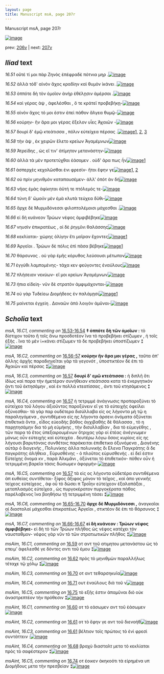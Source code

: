 ```yaml
---
layout: page
title: Manuscript msA, page 207r
---
```


Manuscript msA, page 207r

[![image](http://www.homermultitext.org/iipsrv?OBJ=IIP,1.0&FIF=/project/homer/pyramidal/deepzoom/hmt/vaimg/2017a/VA207RN_0378.tif&WID=100&CVT=JPEG)](http://www.homermultitext.org/ict2/?urn=urn:cite2:hmt:vaimg.2017a:VA207RN_0378)

prev:  [206v](../206v/) | next:  [207v](../207v/)

## *Iliad* text

*16.51* <a id="16.51"/> οὔτέ τί μοι πὰρ Ζηνὸς ἐπέφραδὲ πότνια μηρ .[![image](http://www.homermultitext.org/iipsrv?OBJ=IIP,1.0&FIF=/project/homer/pyramidal/deepzoom/hmt/vaimg/2017a/VA207RN_0378.tif&RGN=0.195,0.2051,0.422,0.0278&WID=1000&CVT=JPEG)](http://www.homermultitext.org/ict2/?urn=urn:cite2:hmt:vaimg.2017a:VA207RN_0378@0.195,0.2051,0.422,0.0278)

*16.52* <a id="16.52"/> ἀλλὰ τόδ' αἰνὸν ἄχος κραδίην καὶ θυμὸν ἱκάνει .[![image](http://www.homermultitext.org/iipsrv?OBJ=IIP,1.0&FIF=/project/homer/pyramidal/deepzoom/hmt/vaimg/2017a/VA207RN_0378.tif&RGN=0.184,0.2276,0.449,0.0278&WID=1000&CVT=JPEG)](http://www.homermultitext.org/ict2/?urn=urn:cite2:hmt:vaimg.2017a:VA207RN_0378@0.184,0.2276,0.449,0.0278)

*16.53* <a id="16.53"/> ὁππότε δὴ τὸν ὁμοῖον ἀνὴρ ἐθέλῃσιν ἀμέρσαι .[![image](http://www.homermultitext.org/iipsrv?OBJ=IIP,1.0&FIF=/project/homer/pyramidal/deepzoom/hmt/vaimg/2017a/VA207RN_0378.tif&RGN=0.184,0.2457,0.449,0.0278&WID=1000&CVT=JPEG)](http://www.homermultitext.org/ict2/?urn=urn:cite2:hmt:vaimg.2017a:VA207RN_0378@0.184,0.2457,0.449,0.0278)

*16.54* <a id="16.54"/> καὶ γέρας ὰψ , ἀφελέσθαι , ὅ τε κράτεϊ προβεβήκῃ-[![image](http://www.homermultitext.org/iipsrv?OBJ=IIP,1.0&FIF=/project/homer/pyramidal/deepzoom/hmt/vaimg/2017a/VA207RN_0378.tif&RGN=0.188,0.2645,0.455,0.0278&WID=1000&CVT=JPEG)](http://www.homermultitext.org/ict2/?urn=urn:cite2:hmt:vaimg.2017a:VA207RN_0378@0.188,0.2645,0.455,0.0278)

*16.55* <a id="16.55"/> αἰνὸν ἄχος τό μοι ἐστιν ἐπεὶ πάθον ἄλγεα θυμῷ-[![image](http://www.homermultitext.org/iipsrv?OBJ=IIP,1.0&FIF=/project/homer/pyramidal/deepzoom/hmt/vaimg/2017a/VA207RN_0378.tif&RGN=0.188,0.284,0.434,0.0278&WID=1000&CVT=JPEG)](http://www.homermultitext.org/ict2/?urn=urn:cite2:hmt:vaimg.2017a:VA207RN_0378@0.188,0.284,0.434,0.0278)

*16.56* <a id="16.56"/> κούρην- ἣν ἄρα μοι γέρας ἔξελον υἷες Ἀχαιῶν -[![image](http://www.homermultitext.org/iipsrv?OBJ=IIP,1.0&FIF=/project/homer/pyramidal/deepzoom/hmt/vaimg/2017a/VA207RN_0378.tif&RGN=0.188,0.302,0.434,0.0278&WID=1000&CVT=JPEG)](http://www.homermultitext.org/ict2/?urn=urn:cite2:hmt:vaimg.2017a:VA207RN_0378@0.188,0.302,0.434,0.0278)

*16.57* <a id="16.57"/> δουρὶ δ' ἐμῷ κτεάτισσα , πόλιν εὐτείχεα πέρσας .[![image](http://www.homermultitext.org/iipsrv?OBJ=IIP,1.0&FIF=/project/homer/pyramidal/deepzoom/hmt/vaimg/2017a/VA207RN_0378.tif&RGN=0.19,0.3201,0.434,0.0278&WID=1000&CVT=JPEG)](http://www.homermultitext.org/ict2/?urn=urn:cite2:hmt:vaimg.2017a:VA207RN_0378@0.19,0.3201,0.434,0.0278)[1](#msA_16.C3), [2](#msA_16.C4), [3](#msA_16.C5)

*16.58* <a id="16.58"/> τὴν ὰψ , ἐκ χειρῶν ἕλετο κρείων Ἀγαμέμνων[![image](http://www.homermultitext.org/iipsrv?OBJ=IIP,1.0&FIF=/project/homer/pyramidal/deepzoom/hmt/vaimg/2017a/VA207RN_0378.tif&RGN=0.189,0.3403,0.434,0.0278&WID=1000&CVT=JPEG)](http://www.homermultitext.org/ict2/?urn=urn:cite2:hmt:vaimg.2017a:VA207RN_0378@0.189,0.3403,0.434,0.0278)

*16.59* <a id="16.59"/> Ἀτρείδης , ὡς εἴ τιν' ἀτίμητον μετανάστην-[![image](http://www.homermultitext.org/iipsrv?OBJ=IIP,1.0&FIF=/project/homer/pyramidal/deepzoom/hmt/vaimg/2017a/VA207RN_0378.tif&RGN=0.188,0.3606,0.434,0.0278&WID=1000&CVT=JPEG)](http://www.homermultitext.org/ict2/?urn=urn:cite2:hmt:vaimg.2017a:VA207RN_0378@0.188,0.3606,0.434,0.0278)

*16.60* <a id="16.60"/> ἀλλὰ τὰ μὲν προτετύχθαι ἐάσομεν . οὐδ' άρα πως ἦν[![image](http://www.homermultitext.org/iipsrv?OBJ=IIP,1.0&FIF=/project/homer/pyramidal/deepzoom/hmt/vaimg/2017a/VA207RN_0378.tif&RGN=0.191,0.3802,0.434,0.0278&WID=1000&CVT=JPEG)](http://www.homermultitext.org/ict2/?urn=urn:cite2:hmt:vaimg.2017a:VA207RN_0378@0.191,0.3802,0.434,0.0278)[1](#msAint_16.C1)

*16.61* <a id="16.61"/> ἀσπερχὲς κεχολῶσθαι ἐνι φρεσίν- ἤτοι ἔφην γε[![image](http://www.homermultitext.org/iipsrv?OBJ=IIP,1.0&FIF=/project/homer/pyramidal/deepzoom/hmt/vaimg/2017a/VA207RN_0378.tif&RGN=0.189,0.3974,0.434,0.0278&WID=1000&CVT=JPEG)](http://www.homermultitext.org/ict2/?urn=urn:cite2:hmt:vaimg.2017a:VA207RN_0378@0.189,0.3974,0.434,0.0278)[1](#msAint_16.C2), [2](#msAint_16.C3)

*16.62* <a id="16.62"/> οὐ πρὶν μηνιθμὸν καταπαυσέμεν- ἀλλ' ὁπότ ἀν δὴ[![image](http://www.homermultitext.org/iipsrv?OBJ=IIP,1.0&FIF=/project/homer/pyramidal/deepzoom/hmt/vaimg/2017a/VA207RN_0378.tif&RGN=0.188,0.4185,0.434,0.0278&WID=1000&CVT=JPEG)](http://www.homermultitext.org/ict2/?urn=urn:cite2:hmt:vaimg.2017a:VA207RN_0378@0.188,0.4185,0.434,0.0278)

*16.63* <a id="16.63"/> νῆας ἐμὰς ἀφίκηται ἀϋτή τε πτόλεμός τε-[![image](http://www.homermultitext.org/iipsrv?OBJ=IIP,1.0&FIF=/project/homer/pyramidal/deepzoom/hmt/vaimg/2017a/VA207RN_0378.tif&RGN=0.192,0.435,0.434,0.0278&WID=1000&CVT=JPEG)](http://www.homermultitext.org/ict2/?urn=urn:cite2:hmt:vaimg.2017a:VA207RN_0378@0.192,0.435,0.434,0.0278)

*16.64* <a id="16.64"/> τύνη δ' ὤμοιϊν μὲν ἐμὰ κλυτὰ τεύχεα δῦθι-[![image](http://www.homermultitext.org/iipsrv?OBJ=IIP,1.0&FIF=/project/homer/pyramidal/deepzoom/hmt/vaimg/2017a/VA207RN_0378.tif&RGN=0.189,0.4545,0.434,0.0278&WID=1000&CVT=JPEG)](http://www.homermultitext.org/ict2/?urn=urn:cite2:hmt:vaimg.2017a:VA207RN_0378@0.189,0.4545,0.434,0.0278)

*16.65* <a id="16.65"/> ἄρχε δὲ Μυρμιδόνεσσι φιλοπτολέμοισι μάχεσθαι .[![image](http://www.homermultitext.org/iipsrv?OBJ=IIP,1.0&FIF=/project/homer/pyramidal/deepzoom/hmt/vaimg/2017a/VA207RN_0378.tif&RGN=0.19,0.4748,0.434,0.0278&WID=1000&CVT=JPEG)](http://www.homermultitext.org/ict2/?urn=urn:cite2:hmt:vaimg.2017a:VA207RN_0378@0.19,0.4748,0.434,0.0278)

*16.66* <a id="16.66"/> εἰ δὴ κυάνεον Τρώων νέφος ἀμφιβέβηκε[![image](http://www.homermultitext.org/iipsrv?OBJ=IIP,1.0&FIF=/project/homer/pyramidal/deepzoom/hmt/vaimg/2017a/VA207RN_0378.tif&RGN=0.182,0.4929,0.434,0.0278&WID=1000&CVT=JPEG)](http://www.homermultitext.org/ict2/?urn=urn:cite2:hmt:vaimg.2017a:VA207RN_0378@0.182,0.4929,0.434,0.0278)

*16.67* <a id="16.67"/> νηυσὶν ἐπικρατέως , οἱ δὲ ῥηγμῖνι θαλάσσης[![image](http://www.homermultitext.org/iipsrv?OBJ=IIP,1.0&FIF=/project/homer/pyramidal/deepzoom/hmt/vaimg/2017a/VA207RN_0378.tif&RGN=0.182,0.4929,0.434,0.0278&WID=1000&CVT=JPEG)](http://www.homermultitext.org/ict2/?urn=urn:cite2:hmt:vaimg.2017a:VA207RN_0378@0.182,0.4929,0.434,0.0278)

*16.68* <a id="16.68"/> κεκλίαται- χώρης ὀλίγην ἔτι μοῖραν ἔχοντες[![image](http://www.homermultitext.org/iipsrv?OBJ=IIP,1.0&FIF=/project/homer/pyramidal/deepzoom/hmt/vaimg/2017a/VA207RN_0378.tif&RGN=0.182,0.4929,0.434,0.0278&WID=1000&CVT=JPEG)](http://www.homermultitext.org/ict2/?urn=urn:cite2:hmt:vaimg.2017a:VA207RN_0378@0.182,0.4929,0.434,0.0278)[1](#msAint_16.C4)

*16.69* <a id="16.69"/> Ἀργεῖοι . Τρώων δὲ πόλις ἐπὶ πᾶσα βέβηκε[![image](http://www.homermultitext.org/iipsrv?OBJ=IIP,1.0&FIF=/project/homer/pyramidal/deepzoom/hmt/vaimg/2017a/VA207RN_0378.tif&RGN=0.188,0.55,0.434,0.0278&WID=1000&CVT=JPEG)](http://www.homermultitext.org/ict2/?urn=urn:cite2:hmt:vaimg.2017a:VA207RN_0378@0.188,0.55,0.434,0.0278)[1](#msA_16.C8)

*16.70* <a id="16.70"/> θάρσυνος . οὐ γὰρ ἐμῆς κόρυθος λεύσουσι μέτωπον[![image](http://www.homermultitext.org/iipsrv?OBJ=IIP,1.0&FIF=/project/homer/pyramidal/deepzoom/hmt/vaimg/2017a/VA207RN_0378.tif&RGN=0.183,0.5687,0.434,0.0278&WID=1000&CVT=JPEG)](http://www.homermultitext.org/ict2/?urn=urn:cite2:hmt:vaimg.2017a:VA207RN_0378@0.183,0.5687,0.434,0.0278)

*16.71* <a id="16.71"/> ἐγγύθι λαμπομένης- τάχα κεν φεύγοντες ἐναύλους[![image](http://www.homermultitext.org/iipsrv?OBJ=IIP,1.0&FIF=/project/homer/pyramidal/deepzoom/hmt/vaimg/2017a/VA207RN_0378.tif&RGN=0.184,0.5898,0.449,0.0278&WID=1000&CVT=JPEG)](http://www.homermultitext.org/ict2/?urn=urn:cite2:hmt:vaimg.2017a:VA207RN_0378@0.184,0.5898,0.449,0.0278)

*16.72* <a id="16.72"/> πλήσειαν νεκύων- εἴ μοι κρείων Ἀγαμέμνων[![image](http://www.homermultitext.org/iipsrv?OBJ=IIP,1.0&FIF=/project/homer/pyramidal/deepzoom/hmt/vaimg/2017a/VA207RN_0378.tif&RGN=0.1892,0.6064,0.4232,0.02822&WID=1000&CVT=JPEG)](http://www.homermultitext.org/ict2/?urn=urn:cite2:hmt:vaimg.2017a:VA207RN_0378@0.1892,0.6064,0.4232,0.02822)

*16.73* <a id="16.73"/> ήπια εἰδείη- νῦν δὲ στρατὸν ἀμφιμάχονται-[![image](http://www.homermultitext.org/iipsrv?OBJ=IIP,1.0&FIF=/project/homer/pyramidal/deepzoom/hmt/vaimg/2017a/VA207RN_0378.tif&RGN=0.184,0.6251,0.449,0.0278&WID=1000&CVT=JPEG)](http://www.homermultitext.org/ict2/?urn=urn:cite2:hmt:vaimg.2017a:VA207RN_0378@0.184,0.6251,0.449,0.0278)

*16.74* <a id="16.74"/> οὐ γὰρ Τυδείεω Διομήδεος ἐν παλάμῃσι[![image](http://www.homermultitext.org/iipsrv?OBJ=IIP,1.0&FIF=/project/homer/pyramidal/deepzoom/hmt/vaimg/2017a/VA207RN_0378.tif&RGN=0.175,0.6424,0.449,0.0278&WID=1000&CVT=JPEG)](http://www.homermultitext.org/ict2/?urn=urn:cite2:hmt:vaimg.2017a:VA207RN_0378@0.175,0.6424,0.449,0.0278)[1](#msAint_16.C5)

*16.75* <a id="16.75"/> μαίνεται ἐγχείη . Δαναῶν ἀπὸ λοιγὸν ἀμῦναι-[![image](http://www.homermultitext.org/iipsrv?OBJ=IIP,1.0&FIF=/project/homer/pyramidal/deepzoom/hmt/vaimg/2017a/VA207RN_0378.tif&RGN=0.176,0.6627,0.449,0.0278&WID=1000&CVT=JPEG)](http://www.homermultitext.org/ict2/?urn=urn:cite2:hmt:vaimg.2017a:VA207RN_0378@0.176,0.6627,0.449,0.0278)

## *Scholia* text

*msA, 16.C1, commenting on* [16.53-16.54](#16.53-16.54)  <a id="msA_16.C1"/> **‡ ὁππότε δὴ τῶν ὁμοῖων :** τὸ δίστιχον τοῦτο ἢ τοῖς ἄνω προσδοτέον ἵνα τὸ προβεβήκει στίζωμεν , ἠ τοῖς ἐξῆς . ἵνα τὸ μὲν ἱ+κάνει στίζωμεν τὸ δε προβεβήκει ὑποστίζωμεν ⁑[![image](http://www.homermultitext.org/iipsrv?OBJ=IIP,1.0&FIF=/project/homer/pyramidal/deepzoom/hmt/vaimg/2017a/VA207RN_0378.tif&RGN=0.204,0.0939,0.619,0.0285&WID=1000&CVT=JPEG)](http://www.homermultitext.org/ict2/?urn=urn:cite2:hmt:vaimg.2017a:VA207RN_0378@0.204,0.0939,0.619,0.0285)

*msA, 16.C2, commenting on* [16.56-57](#16.56-57)  <a id="msA_16.C2"/> **κούρην ἣν ἄρα μοι γέρας ,** ταῦτα ἀπ' άλλης ἀρχῆς παραδιηγεῖται γὰρ τὰ γεγονότ , ὑποστικτέον δὲ ἐπι τὸ Ἀχαιῶν καὶ πέρσας ⁑[![image](http://www.homermultitext.org/iipsrv?OBJ=IIP,1.0&FIF=/project/homer/pyramidal/deepzoom/hmt/vaimg/2017a/VA207RN_0378.tif&RGN=0.203,0.1097,0.626,0.027&WID=1000&CVT=JPEG)](http://www.homermultitext.org/ict2/?urn=urn:cite2:hmt:vaimg.2017a:VA207RN_0378@0.203,0.1097,0.626,0.027)

*msA, 16.C3, commenting on* [16.57](#16.57)  <a id="msA_16.C3"/> **δουρὶ δ' εμῶ κτεάτισσα :** ἡ διπλῆ ὅτι ἰδίως καὶ παρα τὴν ἡμετέραν συνήθειαν κτεάτισσα κατα τὸ ἐνεργητικὸν ἀντι τοῦ ἐκτησάμην , καὶ ἐν πολλὰ κτεατίσσας , ἀντι τοῦ κτησάμενος ⁑[![image](http://www.homermultitext.org/iipsrv?OBJ=IIP,1.0&FIF=/project/homer/pyramidal/deepzoom/hmt/vaimg/2017a/VA207RN_0378.tif&RGN=0.201,0.1217,0.626,0.0255&WID=1000&CVT=JPEG)](http://www.homermultitext.org/ict2/?urn=urn:cite2:hmt:vaimg.2017a:VA207RN_0378@0.201,0.1217,0.626,0.0255)

*msA, 16.C4, commenting on* [16.57](#16.57)  <a id="msA_16.C4"/> ἡ τετριμμέ ἀνάγνωσις προπαροξύνει τὸ εὐτείχεα τοῦ λόγου ἀξιοῦντος παροξύνειν εἴ γε τὸ εὐτειχής ὀφείλει ὀξύνεσθαι- τὰ γὰρ παρ ουδέτερα δισύλλαβα εἰς ος λήγοντα μὴ τῷ η παραληγόμενα , συντιθέμενα εἰς ης λήγοντα ἀρσενι ὀνόματα ὀξύνεται ἐπιθετικὰ ὄντα , εἶδος εὐεοδής βάθος ἀγχιβαθὴς δὲ θάλασσα , τὸ η παρῃτησάμην δια τὸ μὴ εὐμήκης , τὴν δισυλλαβίαν , δια τὸ εὐμεγέθης , τῶν παρα τὸ ἔτος ὑπεξαιρουμένων ὅτριχας γὰρ οἱ ἐτέας ἀνέγνωμεν μόνως οὖν εὐτειχής καὶ εὐτειχέα . δευτέρω λόγω ὅσοις κυρίοις εἰς ης λήγουσι βαρυτόνοις συνθέτοις παράκειται ἐπιθετικα ὀξυνόμενα , Διογένης αὐτὰρ ὁ διογενής , Πολυνίκης ἀλλα πολυνικὴς δι Ελενα Παγκράτης ἄ δε παγκράτης ἀλήθεια , Εὐρυσθένης - ὁ πλοῦτος εὐρυσθενής . εἰ δεῖ ἐστιν Εὐτείχης ὄνομα κν , παρὰ Ἀλκμᾶνι , ὀξύνεται τὸ ἐπιθετικόν- πόθεν οὖν ἡ τετριμμένη βαρεῖα τάσις δώσωμεν ἀφορμήν-[![image](http://www.homermultitext.org/iipsrv?OBJ=IIP,1.0&FIF=/project/homer/pyramidal/deepzoom/hmt/vaimg/2017a/VA207RN_0378.tif&RGN=0.196,0.139,0.631,0.1352&WID=1000&CVT=JPEG)](http://www.homermultitext.org/ict2/?urn=urn:cite2:hmt:vaimg.2017a:VA207RN_0378@0.196,0.139,0.631,0.1352)

*msA, 16.C5, commenting on* [16.57](#16.57)  <a id="msA_16.C5"/> τὰ εἰς ος λήγοντα οὐδετέρα συντιθέμενα ἀπ ευθείας συντίθεται- ξίφος ἄξιφος μόνον τὸ τεῖχος , καὶ ἀπο γενικῆς τείχεος εὐτείχεος , ἀφ οὗ τὸ δώσει π Τροΐην εὐτείχεον ἐξαλαπάξαι , μεταπλασμὸς εὐτείχεα , ὡς πυργοκέρατον πυργοκέρατα πάθος παρέλαβενος ἵνα βοηθήσω τῇ τετριμμένη τάσει ⁑[![image](http://www.homermultitext.org/iipsrv?OBJ=IIP,1.0&FIF=/project/homer/pyramidal/deepzoom/hmt/vaimg/2017a/VA207RN_0378.tif&RGN=0.638,0.2705,0.197,0.0977&WID=1000&CVT=JPEG)](http://www.homermultitext.org/ict2/?urn=urn:cite2:hmt:vaimg.2017a:VA207RN_0378@0.638,0.2705,0.197,0.0977)

*msA, 16.C6, commenting on* [16.65-16.70](#16.65-16.70)  <a id="msA_16.C6"/> **ἄρχε δὲ Μυρμιδόνεσσι ,** ἀναγκαῖαι αἱ διαστολαί μάχεσθαι ἐπικρατέως Ἀργεῖοι , στικτέον δὲ ἐπι τὸ θάρσυνος ⁑[![image](http://www.homermultitext.org/iipsrv?OBJ=IIP,1.0&FIF=/project/homer/pyramidal/deepzoom/hmt/vaimg/2017a/VA207RN_0378.tif&RGN=0.632,0.3614,0.197,0.0977&WID=1000&CVT=JPEG)](http://www.homermultitext.org/ict2/?urn=urn:cite2:hmt:vaimg.2017a:VA207RN_0378@0.632,0.3614,0.197,0.0977)

*msA, 16.C7, commenting on* [16.66-16.67](#16.66-16.67)  <a id="msA_16.C7"/> **εἰ δὴ κυάνεον : Τρώων νέφος ἀμφιβέβηκε-** εἰ δὴ τὸ τῶν Τρώων πλῆθος ὡς νέφος κατέχει τὸν ναυσταθμον- νέφος γὰρ νῦν τὸ τῶν στρατιωτικῶν πλῆθος ⁑[![image](http://www.homermultitext.org/iipsrv?OBJ=IIP,1.0&FIF=/project/homer/pyramidal/deepzoom/hmt/vaimg/2017a/VA207RN_0378.tif&RGN=0.63,0.4508,0.198,0.0684&WID=1000&CVT=JPEG)](http://www.homermultitext.org/ict2/?urn=urn:cite2:hmt:vaimg.2017a:VA207RN_0378@0.63,0.4508,0.198,0.0684)

*msAim, 16.C1, commenting on* [16.59](#16.59)  <a id="msAim_16.C1"/> οτ αντ τοῦ ατιμητου μετανάστου ὡς τὸ επειμ' ἀφελεσθέ γε δόντες αντι τοῦ ἐμου ⁑[![image](http://www.homermultitext.org/iipsrv?OBJ=IIP,1.0&FIF=/project/homer/pyramidal/deepzoom/hmt/vaimg/2017a/VA207RN_0378.tif&RGN=0.5927,0.3531,0.0581,0.0527&WID=1000&CVT=JPEG)](http://www.homermultitext.org/ict2/?urn=urn:cite2:hmt:vaimg.2017a:VA207RN_0378@0.5927,0.3531,0.0581,0.0527)

*msAim, 16.C2, commenting on* [16.62](#16.62)  <a id="msAim_16.C2"/> πρὸς τὸ μηνιθμὼν παραλλήλως τέταχε τῷ χόλῳ ⁑[![image](http://www.homermultitext.org/iipsrv?OBJ=IIP,1.0&FIF=/project/homer/pyramidal/deepzoom/hmt/vaimg/2017a/VA207RN_0378.tif&RGN=0.5988,0.429,0.0433,0.0452&WID=1000&CVT=JPEG)](http://www.homermultitext.org/ict2/?urn=urn:cite2:hmt:vaimg.2017a:VA207RN_0378@0.5988,0.429,0.0433,0.0452)

*msAim, 16.C3, commenting on* [16.70](#16.70)  <a id="msAim_16.C3"/> οτ αντ τεθαρσηκυῖα[![image](http://www.homermultitext.org/iipsrv?OBJ=IIP,1.0&FIF=/project/homer/pyramidal/deepzoom/hmt/vaimg/2017a/VA207RN_0378.tif&RGN=0.6209,0.5752,0.0942,0.0116&WID=1000&CVT=JPEG)](http://www.homermultitext.org/ict2/?urn=urn:cite2:hmt:vaimg.2017a:VA207RN_0378@0.6209,0.5752,0.0942,0.0116)

*msAim, 16.C4, commenting on* [16.71](#16.71)  <a id="msAim_16.C4"/> ουτ ἐναύλους διὰ τοῦ ν[![image](http://www.homermultitext.org/iipsrv?OBJ=IIP,1.0&FIF=/project/homer/pyramidal/deepzoom/hmt/vaimg/2017a/VA207RN_0378.tif&RGN=0.6297,0.5974,0.0942,0.0116&WID=1000&CVT=JPEG)](http://www.homermultitext.org/ict2/?urn=urn:cite2:hmt:vaimg.2017a:VA207RN_0378@0.6297,0.5974,0.0942,0.0116)

*msAim, 16.C5, commenting on* [16.75](#16.75)  <a id="msAim_16.C5"/> τὸ εξῆς ἐστιν ἀπαμῦναι διὸ οὐκ ἀναστρεπτέον τὴν πρόθεσιν ⁑[![image](http://www.homermultitext.org/iipsrv?OBJ=IIP,1.0&FIF=/project/homer/pyramidal/deepzoom/hmt/vaimg/2017a/VA207RN_0378.tif&RGN=0.608,0.6699,0.0804,0.0427&WID=1000&CVT=JPEG)](http://www.homermultitext.org/ict2/?urn=urn:cite2:hmt:vaimg.2017a:VA207RN_0378@0.608,0.6699,0.0804,0.0427)

*msAint, 16.C1, commenting on* [16.60](#16.60)  <a id="msAint_16.C1"/> οτ τὸ εάσωμεν αντ τοῦ ἐάσωμεν[![image](http://www.homermultitext.org/iipsrv?OBJ=IIP,1.0&FIF=/project/homer/pyramidal/deepzoom/hmt/vaimg/2017a/VA207RN_0378.tif&RGN=0.1305,0.3746,0.0597,0.02345&WID=1000&CVT=JPEG)](http://www.homermultitext.org/ict2/?urn=urn:cite2:hmt:vaimg.2017a:VA207RN_0378@0.1305,0.3746,0.0597,0.02345)

*msAint, 16.C2, commenting on* [16.61](#16.61)  <a id="msAint_16.C2"/> οτ τὸ ἔφην γε αντ τοῦ διενοήθ[![image](http://www.homermultitext.org/iipsrv?OBJ=IIP,1.0&FIF=/project/homer/pyramidal/deepzoom/hmt/vaimg/2017a/VA207RN_0378.tif&RGN=0.1179,0.4011,0.0625,0.0266&WID=1000&CVT=JPEG)](http://www.homermultitext.org/ict2/?urn=urn:cite2:hmt:vaimg.2017a:VA207RN_0378@0.1179,0.4011,0.0625,0.0266)

*msAint, 16.C3, commenting on* [16.61](#16.61)  <a id="msAint_16.C3"/> βέλτιον τοῖς πρώτοις τὸ ἐνὶ φρεσὶ συντάττειν :[![image](http://www.homermultitext.org/iipsrv?OBJ=IIP,1.0&FIF=/project/homer/pyramidal/deepzoom/hmt/vaimg/2017a/VA207RN_0378.tif&RGN=0.1176,0.4322,0.0787,0.0325&WID=1000&CVT=JPEG)](http://www.homermultitext.org/ict2/?urn=urn:cite2:hmt:vaimg.2017a:VA207RN_0378@0.1176,0.4322,0.0787,0.0325)

*msAint, 16.C4, commenting on* [16.68](#16.68)  <a id="msAint_16.C4"/> βραχὺ διασταλτ μετα τὸ κεκλίαται πρὸς τὸ σαφέστερον ⁑[![image](http://www.homermultitext.org/iipsrv?OBJ=IIP,1.0&FIF=/project/homer/pyramidal/deepzoom/hmt/vaimg/2017a/VA207RN_0378.tif&RGN=0.1365,0.5361,0.0549,0.0461&WID=1000&CVT=JPEG)](http://www.homermultitext.org/ict2/?urn=urn:cite2:hmt:vaimg.2017a:VA207RN_0378@0.1365,0.5361,0.0549,0.0461)

*msAint, 16.C5, commenting on* [16.74](#16.74)  <a id="msAint_16.C5"/> οτ έοικεν ἀκηκοότι τὰ εἰρημένα υπ Διομήδους μετα τὴν πρεσβείαν ⁑[![image](http://www.homermultitext.org/iipsrv?OBJ=IIP,1.0&FIF=/project/homer/pyramidal/deepzoom/hmt/vaimg/2017a/VA207RN_0378.tif&RGN=0.1194,0.6491,0.0732,0.0425&WID=1000&CVT=JPEG)](http://www.homermultitext.org/ict2/?urn=urn:cite2:hmt:vaimg.2017a:VA207RN_0378@0.1194,0.6491,0.0732,0.0425)